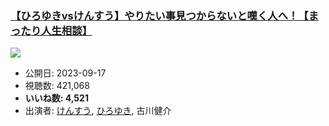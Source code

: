 ### [【ひろゆきvsけんすう】やりたい事見つからないと嘆く人へ！【まったり人生相談】](https://www.youtube.com/watch?v=vuTp4IOetF0)
[![](https://img.youtube.com/vi/vuTp4IOetF0/sddefault.jpg)](https://www.youtube.com/watch?v=vuTp4IOetF0)
-   公開日: 2023-09-17
-   視聴数: 421,068
-   **いいね数: 4,521**
-   出演者: [けんすう](/rehacq_fan/people/けんすう "wikilink"), [ひろゆき](/rehacq_fan/people/ひろゆき "wikilink"), 古川健介
